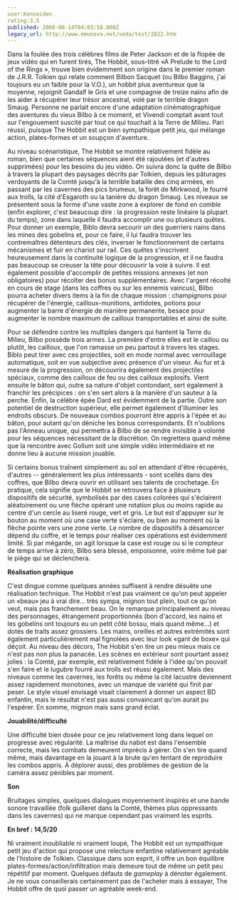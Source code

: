 ```yaml
---
user:Kenseiden
rating:3.5
published: 2008-08-14T04:03:58.000Z
legacy_url: http://www.emunova.net/veda/test/2822.htm
---
```

Dans la foulée des trois célèbres films de Peter Jackson et de la flopée de jeux vidéo qui en furent tirés, The Hobbit, sous-titré «A Prelude to the Lord of the Rings », trouve bien évidemment son origine dans le premier roman de J.R.R. Tolkien qui relate comment Bilbon Sacquet (ou Bilbo Baggins, j'ai toujours eu un faible pour la V.O.), un hobbit plus aventureux que la moyenne, rejoignit Gandalf le Gris et une compagnie de treize nains afin de les aider à récupérer leur trésor ancestral, volé par le terrible dragon Smaug. Personne ne parlait encore d'une adaptation cinématographique des aventures du vieux Bilbo à ce moment, et Vivendi comptait avant tout sur l'engouement suscité par tout ce qui touchait à la Terre de Milieu. Pari réussi, puisque The Hobbit est un bien sympathique petit jeu, qui mélange action, plates-formes et un soupçon d'aventure.  

  

Au niveau scénaristique, The Hobbit se montre relativement fidèle au roman, bien que certaines séquences aient été rajoutées (et d'autres supprimées) pour les besoins du jeu vidéo. On suivra donc la quête de Bilbo à travers la plupart des paysages décrits par Tolkien, depuis les pâturages verdoyants de la Comté jusqu'à la terrible bataille des cinq armées, en passant par les cavernes des pics brumeux, la forêt de Mirkwood, le fourré aux trolls, la cité d'Esgaroth ou la tanière du dragon Smaug. Les niveaux se présentent sous la forme d'une vaste zone à explorer de fond en comble (enfin explorer, c'est beaucoup dire : la progression reste linéaire la plupart du temps), zone dans laquelle il faudra accomplir une ou plusieurs quêtes. Pour donner un exemple, Biblo devra secourir un des guerriers nains dans les mines des gobelins et, pour ce faire, il lui faudra trouver les contremaîtres détenteurs des clés, inverser le fonctionnement de certains mécanismes et fuir en chariot sur rail. Ces quêtes s'inscrivent heureusement dans la continuité logique de la progression, et il ne faudra pas beaucoup se creuser la tête pour découvrir la voie à suivre. Il est également possible d'accomplir de petites missions annexes (et non obligatoires) pour récolter des bonus supplémentaires. Avec l'argent récolté en cours de stage (dans les coffres ou sur les ennemis vaincus), Bilbo pourra acheter divers items à la fin de chaque mission : champignons pour récupérer de l'énergie, cailloux-munitions, antidotes, potions pour augmenter la barre d'énergie de manière permanente, besace pour augmenter le nombre maximum de cailloux transportables et ainsi de suite.  

  

Pour se défendre contre les multiples dangers qui hantent la Terre du Milieu, Bilbo possède trois armes. La première d'entre elles est le caillou ou plutôt, les cailloux, que l'on ramasse un peu partout à travers les stages. Biblo peut tirer avec ces projectiles, soit en mode normal avec verrouillage automatique, soit en vue subjective avec présence d'un viseur. Au fur et à mesure de la progression, on découvrira également des projectiles spéciaux, comme des cailloux de feu ou des cailloux explosifs. Vient ensuite le bâton qui, outre sa nature d'objet contondant, sert également à franchir les précipices : on s'en sert alors à la manière d'un sauteur à la perche. Enfin, la célèbre épée Dard est évidemment de la partie. Outre son potentiel de destruction supérieur, elle permet également d'illuminer les endroits obscurs. De nouveaux combos pourront être appris à l'épée et au bâton, pour autant qu'on déniche les bonus correspondants. Et n'oublions pas l'Anneau unique, qui permettra à Bilbo de se rendre invisible à volonté pour les séquences nécessitant de la discrétion. On regrettera quand même que la rencontre avec Gollum soit une simple vidéo intermédiaire et ne donne lieu à aucune mission jouable.  

  

Si certains bonus traînent simplement au sol en attendant d'être récupérés, d'autres -- généralement les plus intéressants - sont scellés dans des coffres, que Bilbo devra ouvrir en utilisant ses talents de crochetage. En pratique, cela signifie que le Hobbit se retrouvera face à plusieurs dispositifs de sécurité, symbolisés par des cases colorées qui s'éclairent aléatoirement ou une flèche opérant une rotation plus ou moins rapide au centre d'un cercle au liseré rouge, vert et gris. Le but est d'appuyer sur le bouton au moment où une case verte s'éclaire, ou bien au moment où la flèche pointe vers une zone verte. Le nombre de dispositifs à désamorcer dépend du coffre, et le temps pour réaliser ces opérations est évidemment limité. Si par mégarde, on agit lorsque la case est rouge ou si le compteur de temps arrive à zéro, Bilbo sera blessé, empoisonné, voire même tué par le piège qui se déclenchera.  

  

**Réalisation graphique**   

C'est dingue comme quelques années suffisent à rendre désuète une réalisation technique. The Hobbit n'est pas vraiment ce qu'on peut appeler un «beau» jeu à vrai dire... très sympa, mignon tout plein, tout ce qu'on veut, mais pas franchement beau. On le remarque principalement au niveau des personnages, étrangement proportionnés (bon d'accord, les nains et les gobelins ont toujours eu un petit côté bossu, mais quand même...) et dotés de traits assez grossiers. Les mains, oreilles et autres extrémités sont également particulièrement mal fignolées avec leur look «gant de boxe» qui déçoit. Au niveau des décors, The Hobbit s'en tire un peu mieux mais ce n'est pas non plus la panacée. Les scènes en extérieur sont pourtant assez jolies : la Comté, par exemple, est relativement fidèle à l'idée qu'on pouvait s'en faire et le lugubre fourré aux trolls est réussi également. Mais des niveaux comme les cavernes, les forêts ou même la cité lacustre deviennent assez rapidement monotones, avec un manque de variété qui finit par peser. Le style visuel envisagé visait clairement à donner un aspect BD enfantin, mais le résultat n'est pas aussi convaincant qu'on aurait pu l'espérer. En somme, mignon mais sans grand éclat.  

  

**Jouabilité/difficulté**   

Une difficulté bien dosée pour ce jeu relativement long dans lequel on progresse avec régularité. La maîtrise du nabot est dans l'ensemble correcte, mais les combats demeurent imprécis à gérer. On s'en tire quand même, mais davantage en la jouant à la brute qu'en tentant de reproduire les combos appris. À déplorer aussi, des problèmes de gestion de la caméra assez pénibles par moment.  

  

**Son**  

Bruitages simples, quelques dialogues moyennement inspirés et une bande sonore travaillée (folk guilleret dans la Comté, thèmes plus oppressants dans les cavernes) qui ne marque cependant pas vraiment les esprits.  

  

**En bref : 14,5/20**   

Ni vraiment inoubliable ni vraiment loupé, The Hobbit est un sympathique petit jeu d'action qui propose une relecture enfantine relativement agréable de l'histoire de Tolkien. Classique dans son esprit, il offre un bon équilibre plates-formes/action/infiltration mais demeure tout de même un petit peu répétitif par moment. Quelques défauts de _gameplay_ à dénoter également. Je ne vous conseillerais certainement pas de l'acheter mais à essayer, The Hobbit offre de quoi passer un agréable week-end.